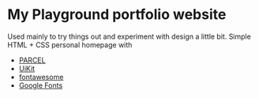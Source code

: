 # My Playground portfolio website
Used mainly to try things out and experiment with design a little bit.
Simple HTML + CSS personal homepage with 
* [PARCEL](https://parceljs.org/) 
* [UiKit](https://getuikit.com) 
* [fontawesome](https://fontawesome.com/)
* [Google Fonts](https://fonts.google.com/)